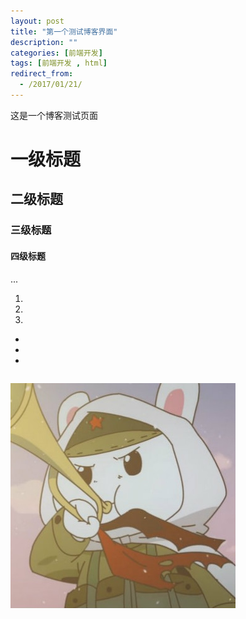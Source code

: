 ```yaml
---
layout: post
title: "第一个测试博客界面"
description: ""
categories: [前端开发]
tags: [前端开发 , html]
redirect_from:
  - /2017/01/21/
---
```


这是一个博客测试页面

# 一级标题

## 二级标题

### 三级标题

#### 四级标题
...


1. 
2. 
3. 

*
*
*

~~~

~~~

<!-- ![标题](图片网络地址) -->
![标题](https://github.com/zhouchengpeng/zhouchengpeng.github.io/blob/master/_pic/2019-05-19/myself.jpg)

